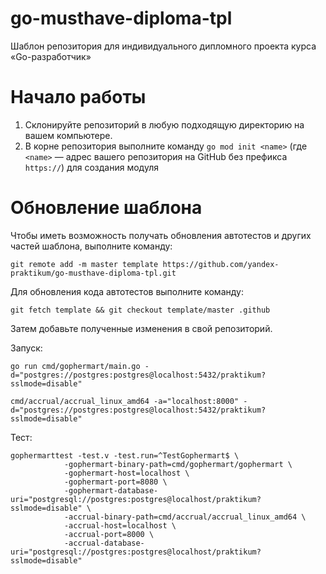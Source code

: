 # go-musthave-diploma-tpl

Шаблон репозитория для индивидуального дипломного проекта курса «Go-разработчик»

# Начало работы

1. Склонируйте репозиторий в любую подходящую директорию на вашем компьютере.
2. В корне репозитория выполните команду `go mod init <name>` (где `<name>` — адрес вашего репозитория на GitHub без
   префикса `https://`) для создания модуля

# Обновление шаблона

Чтобы иметь возможность получать обновления автотестов и других частей шаблона, выполните команду:

```
git remote add -m master template https://github.com/yandex-praktikum/go-musthave-diploma-tpl.git
```

Для обновления кода автотестов выполните команду:

```
git fetch template && git checkout template/master .github
```

Затем добавьте полученные изменения в свой репозиторий.

Запуск:
```
go run cmd/gophermart/main.go -d="postgres://postgres:postgres@localhost:5432/praktikum?sslmode=disable"
```
```
cmd/accrual/accrual_linux_amd64 -a="localhost:8000" -d="postgres://postgres:postgres@localhost:5432/praktikum?sslmode=disable"
```

Тест:
```
gophermarttest -test.v -test.run=^TestGophermart$ \
            -gophermart-binary-path=cmd/gophermart/gophermart \
            -gophermart-host=localhost \
            -gophermart-port=8080 \
            -gophermart-database-uri="postgresql://postgres:postgres@localhost/praktikum?sslmode=disable" \
            -accrual-binary-path=cmd/accrual/accrual_linux_amd64 \
            -accrual-host=localhost \
            -accrual-port=8000 \
            -accrual-database-uri="postgresql://postgres:postgres@localhost/praktikum?sslmode=disable"
```